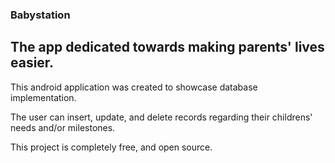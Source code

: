### Babystation
## The app dedicated towards making parents' lives easier.

This android application was created to showcase database implementation.

The user can insert, update, and delete records regarding their childrens' needs and/or milestones.

This project is completely free, and open source.

